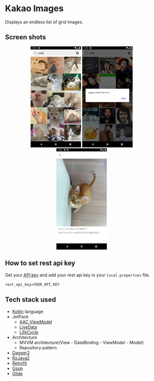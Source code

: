 # Kakao Images
Displays an endless list of grid images.

## Screen shots
<p align="center">
<img src="/preview/preview_01.png" width="33%"/>
<img src="/preview/preview_02.png" width="33%"/>
<img src="/preview/preview_03.png" width="33%"/>
</p>

## How to set rest api key
Get your [API key](https://developers.kakao.com/docs/latest/ko/daum-search/common) and add your rest api key in your `local.properties` file.
```xml
rest_api_key=YOUR_API_KEY
```

## Tech stack used
- [Kotlin](https://kotlinlang.org/) language
- JetPack
  - [AAC ViewModel](https://developer.android.com/topic/libraries/architecture/viewmodel)
  - [LiveData](https://developer.android.com/topic/libraries/architecture/livedata)
  - [LifeCycle](https://developer.android.com/topic/libraries/architecture/lifecycle)
- Architecture
  - MVVM architecture(View - DataBinding - ViewModel - Model)
  - Repository pattern
- [Dagger2](https://dagger.dev/)
- [RxJava2](https://github.com/ReactiveX/RxJava)
- [Retrofit](https://github.com/square/retrofit)
- [Gson](https://github.com/google/gson)
- [Glide](https://github.com/bumptech/glide)

